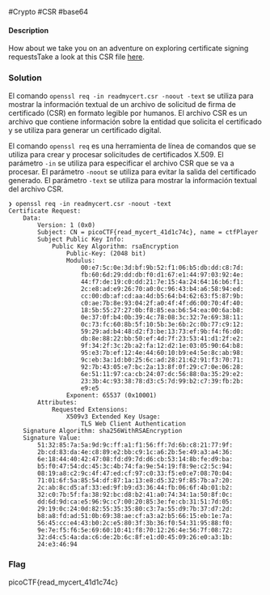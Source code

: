 #Crypto #CSR #base64 
#### Description
How about we take you on an adventure on exploring certificate signing requestsTake a look at this CSR file [here](https://artifacts.picoctf.net/c/426/readmycert.csr).


### Solution
El comando `openssl req -in readmycert.csr -noout -text` se utiliza para mostrar la información textual de un archivo de solicitud de firma de certificado (CSR) en formato legible por humanos. El archivo CSR es un archivo que contiene información sobre la entidad que solicita el certificado y se utiliza para generar un certificado digital.

El comando `openssl req` es una herramienta de línea de comandos que se utiliza para crear y procesar solicitudes de certificados X.509. El parámetro `-in` se utiliza para especificar el archivo CSR que se va a procesar. El parámetro `-noout` se utiliza para evitar la salida del certificado generado. El parámetro `-text` se utiliza para mostrar la información textual del archivo CSR.

```shell
❯ openssl req -in readmycert.csr -noout -text
Certificate Request:
    Data:
        Version: 1 (0x0)
        Subject: CN = picoCTF{read_mycert_41d1c74c}, name = ctfPlayer
        Subject Public Key Info:
            Public Key Algorithm: rsaEncryption
                Public-Key: (2048 bit)
                Modulus:
                    00:e7:5c:0e:3d:bf:9b:52:f1:06:b5:db:dd:c8:7d:
                    fb:60:6d:29:dd:db:f0:d1:67:e1:44:97:03:92:4e:
                    44:f7:de:19:c0:dd:21:7e:15:4a:24:64:16:b6:f1:
                    2c:e8:ad:e9:26:70:a0:0c:96:43:b4:a6:58:94:ed:
                    cc:00:db:af:cd:aa:4d:b5:64:b4:62:63:f5:87:9b:
                    c0:ae:7b:8e:93:04:2f:a0:4f:4f:d6:00:70:4f:40:
                    18:5b:55:27:27:0b:f8:85:ea:b6:54:ea:00:6a:b8:
                    0e:37:0f:b4:0b:39:4c:78:08:3c:32:7e:69:38:11:
                    0c:73:fc:60:8b:5f:10:5b:3e:6b:2c:0b:77:c9:12:
                    59:29:ad:b4:48:d2:f3:be:13:73:ef:9b:f4:f6:d0:
                    db:8e:88:22:bb:50:ef:4d:7f:23:53:41:d1:2f:e2:
                    9f:34:2f:3c:2b:a2:fa:12:d2:1e:03:05:90:64:b8:
                    95:e3:7b:ef:12:4e:44:60:10:b9:e4:5e:8c:ab:98:
                    9c:eb:3a:1d:b0:25:6c:ad:28:21:62:91:f3:70:71:
                    92:7b:43:05:e7:bc:2a:13:8f:0f:29:c7:0e:06:28:
                    6e:51:11:97:ca:cb:24:07:dc:56:88:0a:35:29:e2:
                    23:3b:4c:93:38:78:d3:c5:7d:99:b2:c7:39:fb:2b:
                    e9:e5
                Exponent: 65537 (0x10001)
        Attributes:
            Requested Extensions:
                X509v3 Extended Key Usage: 
                    TLS Web Client Authentication
    Signature Algorithm: sha256WithRSAEncryption
    Signature Value:
        51:32:85:7a:5a:9d:9c:ff:a1:f1:56:ff:7d:6b:c8:21:77:9f:
        2b:cd:83:da:4e:c8:89:e2:bb:c9:1c:a6:2b:5e:49:a3:a4:36:
        6e:18:44:40:42:47:08:fd:d9:7d:d6:cb:53:14:8b:fe:d9:ba:
        b5:f0:47:54:dc:45:3c:4b:74:fa:9e:54:19:f8:9e:c2:5c:94:
        08:19:a8:c2:9c:4f:47:ed:cf:97:c0:33:f5:e0:e7:08:70:04:
        71:01:6f:5a:85:54:df:87:1a:13:e8:d5:32:9f:85:7b:a7:20:
        2c:ab:8c:d5:af:33:ed:9f:b9:d3:36:44:fb:06:6f:4b:01:b2:
        32:c0:7b:5f:fa:38:92:bc:d8:b2:41:a0:74:34:1a:50:8f:0c:
        dd:6d:9d:ca:e5:96:9c:c7:00:20:85:3e:fe:cb:31:51:7d:05:
        29:19:0c:24:0d:82:55:35:35:80:c3:7a:55:d9:7b:37:d7:2d:
        b8:a8:fd:ad:51:0b:69:38:ae:cf:a3:a2:b5:66:15:eb:1e:7a:
        56:45:cc:e4:43:b0:2c:e5:80:3f:3b:36:f0:54:31:95:88:f0:
        9e:7e:f5:f6:5e:69:60:10:41:f8:70:12:26:4e:56:7f:08:72:
        32:d4:c5:4a:da:c6:de:2b:6c:8f:e1:d0:45:09:26:e0:a3:1b:
        24:e3:46:94

```


### Flag
picoCTF{read_mycert_41d1c74c}